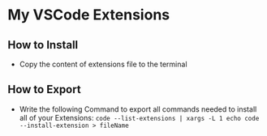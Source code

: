 # My VSCode Extensions
## How to Install
- Copy the content of extensions file to the terminal

## How to Export
- Write the following Command to export all commands needed to install all of your Extensions:
``` code --list-extensions | xargs -L 1 echo code --install-extension > fileName ```
